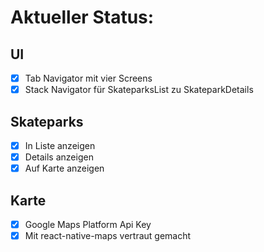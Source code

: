 # Aktueller Status:

## UI

- [x] Tab Navigator mit vier Screens
- [x] Stack Navigator für SkateparksList zu SkateparkDetails

## Skateparks

- [x] In Liste anzeigen
- [x] Details anzeigen
- [x] Auf Karte anzeigen

## Karte

- [x] Google Maps Platform Api Key
- [x] Mit react-native-maps vertraut gemacht
